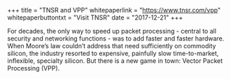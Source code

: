 +++
title = "TNSR and VPP"
whitepaperlink = "https://www.tnsr.com/vpp"
whitepaperbuttontxt = "Visit TNSR"
date = "2017-12-21"
+++

For decades, the only way to speed up packet processing - central to all security and
networking functions - was to add faster and faster hardware. When Moore’s law couldn’t
address that need sufficiently on commodity silicon, the industry resorted to expensive,
painfully slow time-to-market, inflexible, specialty silicon. But there is a new game
in town: Vector Packet Processing (VPP).
